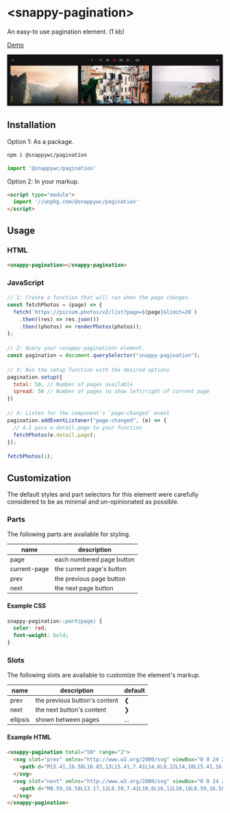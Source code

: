 # &lt;snappy-pagination&gt;

An easy-to use pagination element. (1 kb)

[Demo](https://codepen.io/jameslovallo/pen/bGvvxYK)

![](https://github.com/jameslovallo/snappy/blob/main/screenshots/snappy-pagination.png?raw=true)

## Installation

Option 1: As a package.

```sh
npm i @snappywc/pagination
```

```js
import '@snappywc/pagination'
```

Option 2: In your markup.

```html
<script type="module">
  import '//unpkg.com/@snappywc/pagination'
</script>
```

## Usage

### HTML

```html
<snappy-pagination></snappy-pagination>
```

### JavaScript

```js
// 1: Create a function that will run when the page changes.
const fetchPhotos = (page) => {
  fetch(`https://picsum.photos/v2/list?page=${page}&limit=20`)
    .then((res) => res.json())
    .then((photos) => renderPhotos(photos));
};

// 2: Query your <snappy-pagination> element.
const pagination = document.querySelector("snappy-pagination");

// 3: Run the setup function with the desired options
pagination.setup({
  total: 50, // Number of pages available
  spread: 50 // Number of pages to show left/right of current page
})

// 4: Listen for the component's `page-changed` event
pagination.addEventListener("page-changed", (e) => {
  // 4.1 pass e.detail.page to your function
  fetchPhotos(e.detail.page);
});

fetchPhotos(1);
```

## Customization

The default styles and part selectors for this element were carefully considered to be as minimal and un-opinionated as possible.

### Parts

The following parts are available for styling.

| name | description |
| - | - |
| page | each numbered page button |
| current-page | the current page's button |
| prev | the previous page button |
| next | the next page button |

#### Example CSS

```css
snappy-pagination::part(page) {
  color: red;
  font-weight: bold;
}
```

### Slots

The following slots are available to customize the element's markup.

| name | description | default |
| - | - | - |
| prev | the previous button's content | ❮ |
| next | the next button's content | ❯ |
| ellipsis | shown between pages | ... |

#### Example HTML

```html
<snappy-pagination total="50" range="2">
  <svg slot="prev" xmlns="http://www.w3.org/2000/svg" viewBox="0 0 24 24">
    <path d="M15.41,16.58L10.83,12L15.41,7.41L14,6L8,12L14,18L15.41,16.58Z" />
  </svg>
  <svg slot="next" xmlns="http://www.w3.org/2000/svg" viewBox="0 0 24 24">
    <path d="M8.59,16.58L13.17,12L8.59,7.41L10,6L16,12L10,18L8.59,16.58Z" />
  </svg>
</snappy-pagination>
```